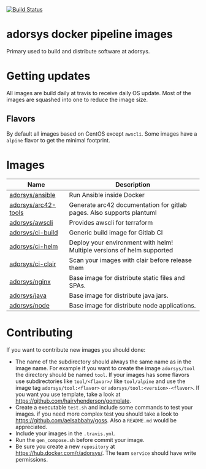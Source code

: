 [![Build Status](https://img.shields.io/travis/adorsys/dockerhub-pipeline-images/master.svg?longCache=true&style=flat-square)](https://travis-ci.org/adorsys/dockerhub-pipeline-images)

# adorsys docker pipeline images

Primary used to build and distribute software at adorsys.

# Getting updates

All images are build daily at travis to receive daily OS update. Most of the images are squashed into one to
reduce the image size. 

## Flavors

By default all images based on CentOS except `awscli`. Some images have a `alpine` flavor to get the minimal footprint.

# Images

| Name | Description |
|------|-------------|
| [adorsys/ansible](ansible/README.md) | Run Ansible inside Docker |
| [adorsys/arc42-tools](arc42-tools/README.md) | Generate arc42 documentation for gitlab pages. Also supports plantuml |
| [adorsys/awscli](awscli/README.md) | Provides awscli for terraform |
| [adorsys/ci-build](ci-build/README.md) | Generic build image for Gitlab CI |
| [adorsys/ci-helm](ci-helm/README.md) | Deploy your environment with helm! Multiple versions of helm supported |
| [adorsys/ci-clair](ci-clair/README.md) | Scan your images with clair before release them  |
| [adorsys/nginx](nginx/README.md) | Base image for distribute static files and SPAs. |
| [adorsys/java](java/README.md) | Base image for distribute java jars. |
| [adorsys/node](node/README.md) | Base image for distribute node applications. |


# Contributing

If you want to contribute new images you should done:
* The name of the subdirectory should always the same name as in the image name. For example if you want to create the
  image `adorsys/tool` the directory should be named `tool`. If your images has some flavors use subdirectories like
  `tool/<flavor>/` like `tool/alpine` and use the image tag `adorsys/tool:<flavor>` or `adorsys/tool:<version>-<flavor>`. 
  If you want you use template, take a look at https://github.com/hairyhenderson/gomplate.
* Create a executable `test.sh` and include some commands to test your images.
  if you need more complex test you should take a look to https://github.com/aelsabbahy/goss. Also a `README.md` would 
  be appreciated.
* Include your images in the `.travis.yml`. 
* Run the `gen_compose.sh` before commit your image.
* Be sure you create a new `repository` at https://hub.docker.com/r/adorsys/. The team `service` should have write
  permissions.
